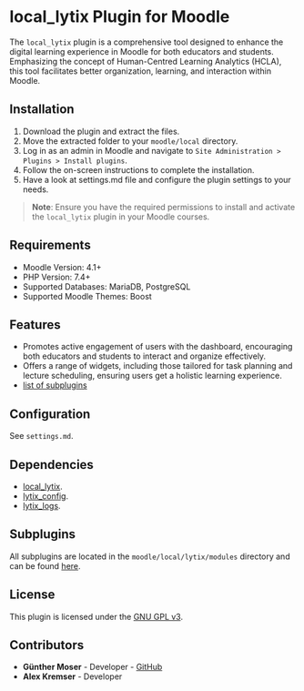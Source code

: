 # local_lytix Plugin for Moodle

The `local_lytix` plugin is a comprehensive tool designed to enhance the digital learning experience in Moodle for both educators and students. Emphasizing the concept of Human-Centred Learning Analytics (HCLA), this tool facilitates better organization, learning, and interaction within Moodle.

## Installation

1. Download the plugin and extract the files.
2. Move the extracted folder to your `moodle/local` directory.
3. Log in as an admin in Moodle and navigate to `Site Administration > Plugins > Install plugins`.
4. Follow the on-screen instructions to complete the installation.
5. Have a look at settings.md file and configure the plugin settings to your needs.

> **Note**: Ensure you have the required permissions to install and activate the `local_lytix` plugin in your Moodle courses.

## Requirements

- Moodle Version: 4.1+
- PHP Version: 7.4+
- Supported Databases: MariaDB, PostgreSQL
- Supported Moodle Themes: Boost

## Features

- Promotes active engagement of users with the dashboard, encouraging both educators and students to interact and organize effectively.
- Offers a range of widgets, including those tailored for task planning and lecture scheduling, ensuring users get a holistic learning experience.
- [list of subplugins](https://github.com/llttugraz?tab=repositories&q=lytix_&type=&language=&sort=)

## Configuration

See `settings.md`.

## Dependencies

- [local_lytix](https://github.com/llttugraz/moodle-local_lytix).
- [lytix_config](https://github.com/llttugraz/moodle-lytix_config).
- [lytix_logs](https://github.com/llttugraz/moodle-lytix_logs).

## Subplugins

All subplugins are located in the `moodle/local/lytix/modules` directory and can be found [here](https://github.com/llttugraz?tab=repositories&q=lytix_&type=&language=&sort=).

## License

This plugin is licensed under the [GNU GPL v3](https://github.com/llttugraz/moodle-local_lytix?tab=GPL-3.0-1-ov-file).

## Contributors

- **Günther Moser** - Developer - [GitHub](https://github.com/ghinta)
- **Alex Kremser** - Developer
